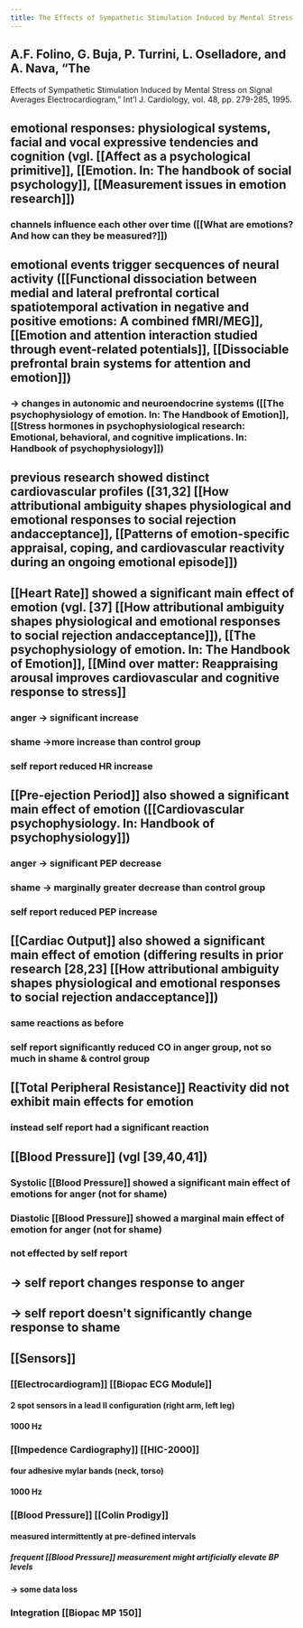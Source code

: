 ```yaml
---
title: The Effects of Sympathetic Stimulation Induced by Mental Stress on Signal Averages Electrocardiogram
---
```


## A.F. Folino, G. Buja, P. Turrini, L. Oselladore, and A. Nava, “The
Effects of Sympathetic Stimulation Induced by Mental Stress on
Signal Averages Electrocardiogram,” Int’l J. Cardiology, vol. 48,
pp. 279-285, 1995.
## emotional responses: physiological systems, facial and vocal expressive tendencies and cognition (vgl. [[Affect as a psychological primitive]], [[Emotion. In: The handbook of social psychology]], [[Measurement issues in emotion research]])
### channels influence each other over time ([[What are emotions? And how can they be measured?]])
## emotional events trigger secquences of neural activity ([[Functional dissociation between medial and lateral prefrontal cortical spatiotemporal activation in negative and positive emotions: A combined fMRI/MEG]], [[Emotion and attention interaction studied through event-related potentials]], [[Dissociable prefrontal brain systems for attention and emotion]])
### -> changes in autonomic and neuroendocrine systems ([[The psychophysiology of emotion. In: The Handbook of Emotion]], [[Stress hormones in psychophysiological research: Emotional, behavioral, and cognitive implications. In: Handbook of psychophysiology]])
## previous research showed distinct cardiovascular profiles ([31,32] [[How attributional ambiguity shapes physiological and emotional responses to social rejection andacceptance]], [[Patterns of emotion-specific appraisal, coping, and cardiovascular reactivity during an ongoing emotional episode]])
## [[Heart Rate]] showed a significant main effect of emotion (vgl. [37] [[How attributional ambiguity shapes physiological and emotional responses to social rejection andacceptance]]), [[The psychophysiology of emotion. In: The Handbook of Emotion]], [[Mind over matter: Reappraising arousal improves cardiovascular and cognitive response to stress]]
### anger -> significant increase
### shame ->more  increase than control group
### self report reduced HR increase
## [[Pre-ejection Period]] also showed a significant main effect of emotion ([[Cardiovascular psychophysiology. In: Handbook of psychophysiology]])
### anger -> significant PEP decrease
### shame -> marginally greater decrease than control group
### self report reduced PEP increase
## [[Cardiac Output]] also showed a significant main effect of emotion (differing results in prior research [28,23] [[How attributional ambiguity shapes physiological and emotional responses to social rejection andacceptance]])
### same reactions as before
### self report significantly reduced CO in anger group, not so much in shame & control group
## [[Total Peripheral Resistance]] Reactivity did not exhibit main effects for emotion
### instead self report had a significant reaction
## [[Blood Pressure]] (vgl [39,40,41])
### Systolic [[Blood Pressure]] showed a significant main effect of emotions for anger (not for shame)
### Diastolic [[Blood Pressure]] showed a marginal main effect of emotion for anger (not for shame)
### not effected by self report
## -> self report changes response to anger
## -> self report doesn't significantly change response to shame
## [[Sensors]]
### [[Electrocardiogram]] [[Biopac ECG Module]]
#### 2 spot sensors in a lead II configuration (right arm, left leg)
#### 1000 Hz
### [[Impedence Cardiography]] [[HIC-2000]]
#### four adhesive mylar bands (neck, torso)
#### 1000 Hz
### [[Blood Pressure]] [[Colin Prodigy]]
#### measured intermittently at pre-defined intervals
##### frequent [[Blood Pressure]]  measurement might artificially elevate BP levels
#### -> some data loss
### Integration [[Biopac MP 150]]
